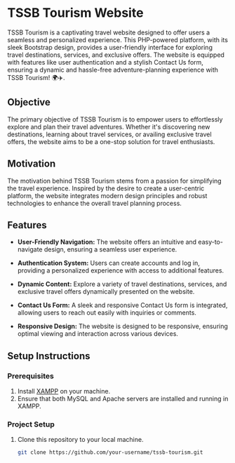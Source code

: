 
# TSSB Tourism Website

TSSB Tourism is a captivating travel website designed to offer users a seamless and personalized experience. This PHP-powered platform, with its sleek Bootstrap design, provides a user-friendly interface for exploring travel destinations, services, and exclusive offers. The website is equipped with features like user authentication and a stylish Contact Us form, ensuring a dynamic and hassle-free adventure-planning experience with TSSB Tourism! 🌍✈️.

## Objective

The primary objective of TSSB Tourism is to empower users to effortlessly explore and plan their travel adventures. Whether it's discovering new destinations, learning about travel services, or availing exclusive travel offers, the website aims to be a one-stop solution for travel enthusiasts.

## Motivation

The motivation behind TSSB Tourism stems from a passion for simplifying the travel experience. Inspired by the desire to create a user-centric platform, the website integrates modern design principles and robust technologies to enhance the overall travel planning process.

## Features

- **User-Friendly Navigation:** The website offers an intuitive and easy-to-navigate design, ensuring a seamless user experience.

- **Authentication System:** Users can create accounts and log in, providing a personalized experience with access to additional features.

- **Dynamic Content:** Explore a variety of travel destinations, services, and exclusive travel offers dynamically presented on the website.

- **Contact Us Form:** A sleek and responsive Contact Us form is integrated, allowing users to reach out easily with inquiries or comments.

- **Responsive Design:** The website is designed to be responsive, ensuring optimal viewing and interaction across various devices.

## Setup Instructions

### Prerequisites

1. Install [XAMPP](https://www.apachefriends.org/index.html) on your machine.
2. Ensure that both MySQL and Apache servers are installed and running in XAMPP.

### Project Setup

1. Clone this repository to your local machine.
   ```bash
   git clone https://github.com/your-username/tssb-tourism.git

